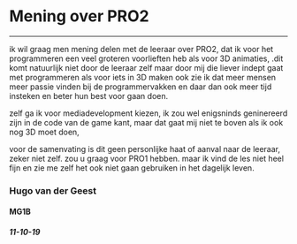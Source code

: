 # Mening over PRO2 
----------------

ik wil graag men mening delen met de leeraar over PRO2, dat ik voor het programmeren 
een veel groteren voorlieften heb als voor 3D animaties, 
.dit komt natuurlijk niet door de leeraar zelf maar door 
mij die liever indept gaat met programmeren als voor iets in 3D maken 
ook zie ik dat meer mensen meer passie vinden bij de 
programmervakken en daar dan ook meer tijd insteken en beter hun best
voor gaan doen. 

zelf ga ik voor mediadevelopment kiezen, ik zou wel enigsninds 
geninereerd zijn in de code van de game kant, maar dat gaat mij 
niet te boven als ik ook nog 3D moet doen, 

voor de samenvating is dit geen personlijke haat 
of aanval naar de leeraar, zeker niet zelf. zou u 
graag voor PRO1 hebben. maar ik vind de les niet heel fijn en zie me zelf het 
ook niet gaan gebruiken in het dagelijk leven.
 
### Hugo van der Geest
#### MG1B 
##### 11-10-19

